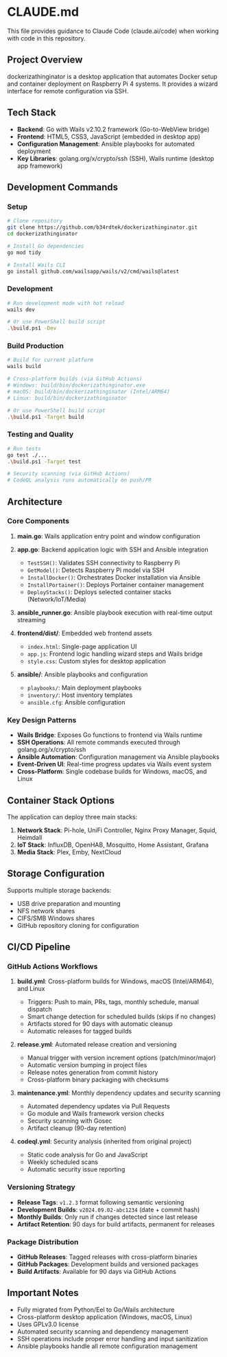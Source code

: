 # CLAUDE.md

This file provides guidance to Claude Code (claude.ai/code) when working with code in this repository.

## Project Overview

dockerizathinginator is a desktop application that automates Docker setup and container deployment on Raspberry Pi 4 systems. It provides a wizard interface for remote configuration via SSH.

## Tech Stack

- **Backend**: Go with Wails v2.10.2 framework (Go-to-WebView bridge)
- **Frontend**: HTML5, CSS3, JavaScript (embedded in desktop app)
- **Configuration Management**: Ansible playbooks for automated deployment
- **Key Libraries**: golang.org/x/crypto/ssh (SSH), Wails runtime (desktop app framework)

## Development Commands

### Setup
```bash
# Clone repository
git clone https://github.com/b34rdtek/dockerizathinginator.git
cd dockerizathinginator

# Install Go dependencies
go mod tidy

# Install Wails CLI
go install github.com/wailsapp/wails/v2/cmd/wails@latest
```

### Development
```bash
# Run development mode with hot reload
wails dev

# Or use PowerShell build script
.\build.ps1 -Dev
```

### Build Production
```bash
# Build for current platform
wails build

# Cross-platform builds (via GitHub Actions)
# Windows: build/bin/dockerizathinginator.exe
# macOS: build/bin/dockerizathinginator (Intel/ARM64)
# Linux: build/bin/dockerizathinginator

# Or use PowerShell build script
.\build.ps1 -Target build
```

### Testing and Quality
```bash
# Run tests
go test ./...
.\build.ps1 -Target test

# Security scanning (via GitHub Actions)
# CodeQL analysis runs automatically on push/PR
```

## Architecture

### Core Components

1. **main.go**: Wails application entry point and window configuration
2. **app.go**: Backend application logic with SSH and Ansible integration
   - `TestSSH()`: Validates SSH connectivity to Raspberry Pi
   - `GetModel()`: Detects Raspberry Pi model via SSH
   - `InstallDocker()`: Orchestrates Docker installation via Ansible
   - `InstallPortainer()`: Deploys Portainer container management
   - `DeployStacks()`: Deploys selected container stacks (Network/IoT/Media)

3. **ansible_runner.go**: Ansible playbook execution with real-time output streaming
4. **frontend/dist/**: Embedded web frontend assets
   - `index.html`: Single-page application UI
   - `app.js`: Frontend logic handling wizard steps and Wails bridge
   - `style.css`: Custom styles for desktop application

5. **ansible/**: Ansible playbooks and configuration
   - `playbooks/`: Main deployment playbooks
   - `inventory/`: Host inventory templates
   - `ansible.cfg`: Ansible configuration

### Key Design Patterns

- **Wails Bridge**: Exposes Go functions to frontend via Wails runtime
- **SSH Operations**: All remote commands executed through golang.org/x/crypto/ssh
- **Ansible Automation**: Configuration management via Ansible playbooks
- **Event-Driven UI**: Real-time progress updates via Wails event system
- **Cross-Platform**: Single codebase builds for Windows, macOS, and Linux

## Container Stack Options

The application can deploy three main stacks:

1. **Network Stack**: Pi-hole, UniFi Controller, Nginx Proxy Manager, Squid, Heimdall
2. **IoT Stack**: InfluxDB, OpenHAB, Mosquitto, Home Assistant, Grafana
3. **Media Stack**: Plex, Emby, NextCloud

## Storage Configuration

Supports multiple storage backends:
- USB drive preparation and mounting
- NFS network shares
- CIFS/SMB Windows shares
- GitHub repository cloning for configuration

## CI/CD Pipeline

### GitHub Actions Workflows

1. **build.yml**: Cross-platform builds for Windows, macOS (Intel/ARM64), and Linux
   - Triggers: Push to main, PRs, tags, monthly schedule, manual dispatch
   - Smart change detection for scheduled builds (skips if no changes)
   - Artifacts stored for 90 days with automatic cleanup
   - Automatic releases for tagged builds

2. **release.yml**: Automated release creation and versioning
   - Manual trigger with version increment options (patch/minor/major)
   - Automatic version bumping in project files
   - Release notes generation from commit history
   - Cross-platform binary packaging with checksums

3. **maintenance.yml**: Monthly dependency updates and security scanning
   - Automated dependency updates via Pull Requests
   - Go module and Wails framework version checks
   - Security scanning with Gosec
   - Artifact cleanup (90-day retention)

4. **codeql.yml**: Security analysis (inherited from original project)
   - Static code analysis for Go and JavaScript
   - Weekly scheduled scans
   - Automatic security issue reporting

### Versioning Strategy

- **Release Tags**: `v1.2.3` format following semantic versioning
- **Development Builds**: `v2024.09.02-abc1234` (date + commit hash)
- **Monthly Builds**: Only run if changes detected since last release
- **Artifact Retention**: 90 days for build artifacts, permanent for releases

### Package Distribution

- **GitHub Releases**: Tagged releases with cross-platform binaries
- **GitHub Packages**: Development builds and versioned packages
- **Build Artifacts**: Available for 90 days via GitHub Actions

## Important Notes

- Fully migrated from Python/Eel to Go/Wails architecture
- Cross-platform desktop application (Windows, macOS, Linux)
- Uses GPLv3.0 license
- Automated security scanning and dependency management
- SSH operations include proper error handling and input sanitization
- Ansible playbooks handle all remote configuration management